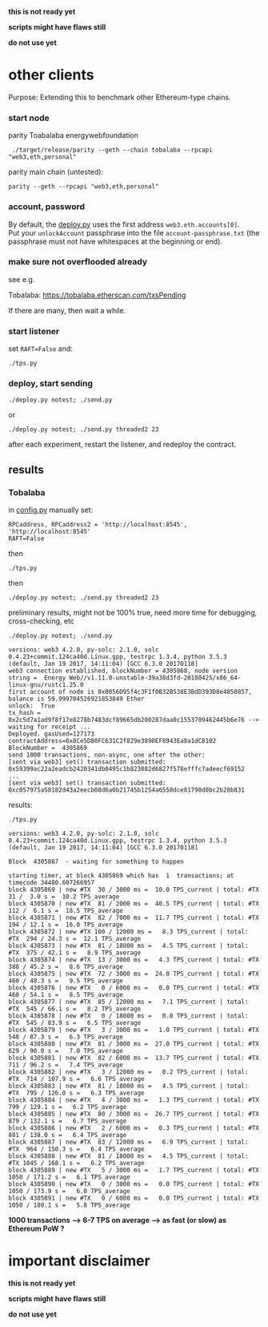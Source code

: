 **this is not ready yet**

**scripts might have flaws still**

**do not use yet**


# other clients
Purpose: Extending this to benchmark other Ethereum-type chains.


### start node
    
parity Toabalaba energywebfoundation

     ./target/release/parity --geth --chain tobalaba --rpcapi "web3,eth,personal"
     

parity main chain (untested):

    parity --geth --rpcapi "web3,eth,personal"

    
### account, password

By default, the [deploy.py](deploy.py) uses the first address `web3.eth.accounts[0]`.    
Put your `unlockAccount` passphrase into the file `account-passphrase.txt` (the passphrase must not have whitespaces at the beginning or end).  

### make sure not overflooded already

see e.g.

Tobalaba: https://tobalaba.etherscan.com/txsPending

If there are many, then wait a while.

### start listener
set `RAFT=False` and:

    ./tps.py


### deploy, start sending

    ./deploy.py notest; ./send.py 

or

    ./deploy.py notest; ./send.py threaded2 23

after each experiment, restart the listener, and redeploy the contract.


## results

### Tobalaba

in [config.py](config.py) manually set:
```
RPCaddress, RPCaddress2 = 'http://localhost:8545', 'http://localhost:8545'
RAFT=False
```
then

    ./tps.py

then 

    ./deploy.py notest; ./send.py threaded2 23


preliminary results, might not be 100% true, need more time for debugging, cross-checking, etc


```
./deploy.py notest; ./send.py 

versions: web3 4.2.0, py-solc: 2.1.0, solc 0.4.23+commit.124ca40d.Linux.gpp, testrpc 1.3.4, python 3.5.3 (default, Jan 19 2017, 14:11:04) [GCC 6.3.0 20170118]
web3 connection established, blockNumber = 4305868, node version string =  Energy Web//v1.11.0-unstable-39a38d3fd-20180425/x86_64-linux-gnu/rustc1.25.0
first account of node is 0x0056D95f4c3F1f0B32B538E3BdD393D8e4850857, balance is 59.999704526921853849 Ether
unlock:  True
tx_hash =  0x2c5d7a1ad9f8f17e8278b7483dcf89665db200287daa0c1553709462445b6e76 --> waiting for receipt ...
Deployed. gasUsed=127173 contractAddress=0x8Ce5D80FC631C2f829e3890EF8943Ea8a1dC8102
BlockNumber =  4305869
send 1000 transactions, non-async, one after the other:
[sent via web3] set() transaction submitted:  0x59399ac22a2eadcb2420341db0495c1b823082d6827f578efffc7adeecf69152
...
[sent via web3] set() transaction submitted:  0xc057975a58182d43a2eecb08d6a0b21745b1254a6550dce81790d0bc2b28b831
```

results:

```
./tps.py

versions: web3 4.2.0, py-solc: 2.1.0, solc 0.4.23+commit.124ca40d.Linux.gpp, testrpc 1.3.4, python 3.5.3 (default, Jan 19 2017, 14:11:04) [GCC 6.3.0 20170118]

Block  4305867  - waiting for something to happen

starting timer, at block 4305869 which has  1  transactions; at timecode 34480.607266957
block 4305869 | new #TX  30 / 3000 ms =  10.0 TPS_current | total: #TX   31 /  3.0 s =  10.2 TPS_average
block 4305870 | new #TX  81 / 2000 ms =  40.5 TPS_current | total: #TX  112 /  6.1 s =  18.5 TPS_average
block 4305871 | new #TX  82 / 7000 ms =  11.7 TPS_current | total: #TX  194 / 12.1 s =  16.0 TPS_average
block 4305872 | new #TX 100 / 12000 ms =   8.3 TPS_current | total: #TX  294 / 24.3 s =  12.1 TPS_average
block 4305873 | new #TX  81 / 18000 ms =   4.5 TPS_current | total: #TX  375 / 42.1 s =   8.9 TPS_average
block 4305874 | new #TX  13 / 3000 ms =   4.3 TPS_current | total: #TX  388 / 45.2 s =   8.6 TPS_average
block 4305875 | new #TX  72 / 3000 ms =  24.0 TPS_current | total: #TX  460 / 48.3 s =   9.5 TPS_average
block 4305876 | new #TX   0 / 6000 ms =   0.0 TPS_current | total: #TX  460 / 54.1 s =   8.5 TPS_average
block 4305877 | new #TX  85 / 12000 ms =   7.1 TPS_current | total: #TX  545 / 66.1 s =   8.2 TPS_average
block 4305878 | new #TX   0 / 18000 ms =   0.0 TPS_current | total: #TX  545 / 83.9 s =   6.5 TPS_average
block 4305879 | new #TX   3 / 3000 ms =   1.0 TPS_current | total: #TX  548 / 87.3 s =   6.3 TPS_average
block 4305880 | new #TX  81 / 3000 ms =  27.0 TPS_current | total: #TX  629 / 90.0 s =   7.0 TPS_average
block 4305881 | new #TX  82 / 6000 ms =  13.7 TPS_current | total: #TX  711 / 96.2 s =   7.4 TPS_average
block 4305882 | new #TX   3 / 12000 ms =   0.2 TPS_current | total: #TX  714 / 107.9 s =   6.6 TPS_average
block 4305883 | new #TX  81 / 18000 ms =   4.5 TPS_current | total: #TX  795 / 126.0 s =   6.3 TPS_average
block 4305884 | new #TX   4 / 3000 ms =   1.3 TPS_current | total: #TX  799 / 129.1 s =   6.2 TPS_average
block 4305885 | new #TX  80 / 3000 ms =  26.7 TPS_current | total: #TX  879 / 132.1 s =   6.7 TPS_average
block 4305886 | new #TX   2 / 6000 ms =   0.3 TPS_current | total: #TX  881 / 138.0 s =   6.4 TPS_average
block 4305887 | new #TX  83 / 12000 ms =   6.9 TPS_current | total: #TX  964 / 150.3 s =   6.4 TPS_average
block 4305888 | new #TX  81 / 18000 ms =   4.5 TPS_current | total: #TX 1045 / 168.1 s =   6.2 TPS_average
block 4305889 | new #TX   5 / 3000 ms =   1.7 TPS_current | total: #TX 1050 / 171.2 s =   6.1 TPS_average
block 4305890 | new #TX   0 / 3000 ms =   0.0 TPS_current | total: #TX 1050 / 173.9 s =   6.0 TPS_average
block 4305891 | new #TX   0 / 6000 ms =   0.0 TPS_current | total: #TX 1050 / 180.1 s =   5.8 TPS_average
```

**1000 transactions --> 6-7 TPS on average --> as fast (or slow) as Ethereum PoW ?**


# important disclaimer
**this is not ready yet**

**scripts might have flaws still**

**do not use yet**


